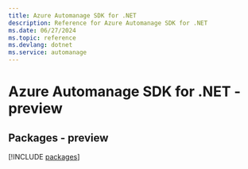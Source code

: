 ```yaml
---
title: Azure Automanage SDK for .NET
description: Reference for Azure Automanage SDK for .NET
ms.date: 06/27/2024
ms.topic: reference
ms.devlang: dotnet
ms.service: automanage
---
```

# Azure Automanage SDK for .NET - preview
## Packages - preview
[!INCLUDE [packages](automanage-index.md)]